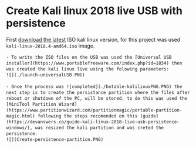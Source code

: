 # Create Kali linux 2018 live USB with persistence 

First [download the latest](https://www.kali.org/downloads/) ISO kali linux version, for this project was used `kali-linux-2018.4-amd64.iso` image.
	
	- To write the ISO files on the USB was used the [Universal USB installer](https://www.portablefreeware.com/index.php?id=1834) then was created the kali linux live using the folowing parameters:
	![](./launch-universalUSB.PNG)

	- Once the process was ![completed](./botable-kalilinuxPNG.PNG) the next step is to create the persistance partition where the files after reboot or shutdown of the PC, will be stored, to do this was used the [MiniTool Partition Wizard](https://www.partitionwizard.com/partitionmagic/portable-partition-magic.html) following the steps recomended on this [guide](https://devanswers.co/guide-kali-linux-2018-live-usb-persistence-windows/), was resized the kali partition and was creted the persistence.
	![](Create-persistence-partition.PNG)
	
	
	
	
	
